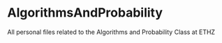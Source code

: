 # AlgorithmsAndProbability
All personal files related to the Algorithms and Probability Class at ETHZ
